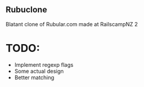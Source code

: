 ## Rubuclone

Blatant clone of Rubular.com made at RailscampNZ 2

# TODO:
- Implement regexp flags
- Some actual design
- Better matching